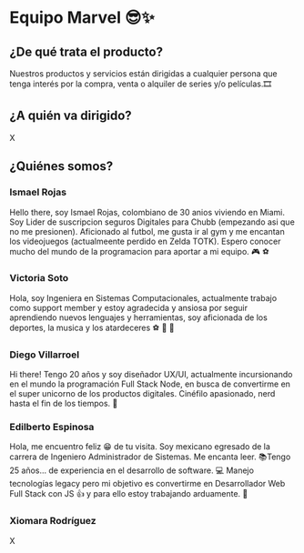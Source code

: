 # **Equipo Marvel** :sunglasses::sparkles:

## ¿De qué trata el producto?

Nuestros productos y servicios están dirigidas a cualquier persona que tenga interés por la compra, venta o alquiler de series y/o películas.🎞

## ¿A quién va dirigido?

X

## ¿Quiénes somos?

### **Ismael Rojas**

Hello there, soy Ismael Rojas, colombiano de 30 anios viviendo en Miami. Soy Lider de suscripcion seguros Digitales para Chubb (empezando asi que no me presionen). Aficionado al futbol, me gusta ir al gym y me encantan los videojuegos (actualmeente perdido en Zelda TOTK). Espero conocer mucho del mundo de la programacion para aportar a mi equipo. :video_game: :soccer:

### **Victoria Soto**

Hola, soy Ingeniera en Sistemas Computacionales, actualmente trabajo como support member y estoy agradecida y ansiosa por seguir aprendiendo nuevos lenguajes y herramientas, soy aficionada de los deportes, la musica y los atardeceres :soccer: :musical_note: :city_sunset:

### **Diego Villarroel**

Hi there! Tengo 20 años y soy diseñador UX/UI, actualmente incursionando en el mundo la programación Full Stack Node, en busca de convertirme en el super unicorno de los productos digitales. Cinéfilo apasionado, nerd hasta el fin de los tiempos. :rocket:

### **Edilberto Espinosa**

Hola, me encuentro feliz 😁 de tu visita. Soy mexicano egresado de la carrera de Ingeniero Administrador de Sistemas. Me encanta leer. 📚Tengo 25 años... de experiencia en el desarrollo de software. 💻 Manejo tecnologías legacy pero mi objetivo es convertirme en Desarrollador Web Full Stack con JS 👍 y para ello estoy trabajando arduamente. 💪

### **Xiomara Rodríguez**

X

